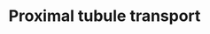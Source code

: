 ---
annotations:
- id: PW:0000103
  parent: regulatory pathway
  type: Pathway Ontology
  value: transport pathway
- id: CL:1000497
  parent: animal cell
  type: Cell Type Ontology
  value: kidney cell
- id: DOID:1062
  type: Disease Ontology
  value: Fanconi syndrome
- id: CL:0002306
  parent: animal cell
  type: Cell Type Ontology
  value: epithelial cell of proximal tubule
authors:
- Marvin M2
- Annabaya
- Fehrhart
- Finterly
- Eweitz
- Ash iyer
- Egonw
citedin: ''
communities:
- MetaKids
- ONTOX
description: This pathway provides an overview of all active transport that occurs
  in the proximal tubule of the nephron in the kidneys. The proximal tubule plays
  roles in regulating the pH of the filtrate, secreting organic waste, and reabsorption
  of NaCl, a large variety of solutes, and amino acids from the filtrate back into
  the circulation. The apical side indicates the proximal tubule which contains the
  filtrate after passing through Bowman's capsule, which later becomes the urine after
  passing through the complete nephron, from which solutes are reabsorbed (taken back
  into the body) and into which waste is secreted. Impaired ability of reabsorption
  by the proximal tubule can lead to Fanconi syndrome.
last-edited: 2025-08-08
ndex: 992424a8-8b71-11eb-9e72-0ac135e8bacf
organisms:
- Homo sapiens
redirect_from:
- /index.php/Pathway:WP4917
- /instance/WP4917
- /instance/WP4917_r140207
revision: r140207
schema-jsonld:
- '@context': https://schema.org/
  '@id': https://wikipathways.github.io/pathways/WP4917.html
  '@type': Dataset
  creator:
    '@type': Organization
    name: WikiPathways
  description: This pathway provides an overview of all active transport that occurs
    in the proximal tubule of the nephron in the kidneys. The proximal tubule plays
    roles in regulating the pH of the filtrate, secreting organic waste, and reabsorption
    of NaCl, a large variety of solutes, and amino acids from the filtrate back into
    the circulation. The apical side indicates the proximal tubule which contains
    the filtrate after passing through Bowman's capsule, which later becomes the urine
    after passing through the complete nephron, from which solutes are reabsorbed
    (taken back into the body) and into which waste is secreted. Impaired ability
    of reabsorption by the proximal tubule can lead to Fanconi syndrome.
  keywords:
  - ABCB1
  - ABCC2
  - ABCC4
  - ABCG2
  - AQP1
  - ATP1A1
  - ATP1B1
  - ATP6V0A4
  - ATP6V0B
  - ATP6V0C
  - ATP6V0D2
  - ATP6V0E1
  - ATP6V1A
  - ATP6V1B1
  - ATP6V1C1
  - ATP6V1D
  - ATP6V1E1
  - ATP6V1F
  - ATP6V1G1
  - ATP6V1H
  - Ala
  - Amino acids
  - Anionic amino acids
  - CA2
  - CA4
  - CO₂
  - Cationic amino acids
  - Cl-
  - Cys
  - FXYD2
  - Glucose
  - Gly
  - H+
  - H2CO3
  - H2PO4 -
  - H2PO4-
  - HCO3-
  - HPO4 2-
  - H⁺
  - H₂O
  - I-
  - K+
  - K⁺
  - Lactate
  - Na+
  - Na⁺
  - OH-
  - Pro
  - SLC12A4
  - SLC13A3
  - SLC16A10
  - SLC1A1
  - SLC20A2
  - SLC22A11
  - SLC22A2
  - SLC22A6
  - SLC22A7
  - SLC22A8
  - SLC26A6
  - SLC2A1
  - SLC2A2
  - SLC34A1
  - SLC34A3
  - SLC36A2
  - SLC3A1
  - SLC3A2
  - SLC47A1
  - SLC47A2
  - SLC4A2
  - SLC4A4
  - SLC5A1
  - SLC5A2
  - SLC5A5
  - SLC5A8
  - SLC6A18
  - SLC6A19
  - SLC6A20
  - SLC7A7
  - SLC7A8
  - SLC7A9
  - SLC9A3
  - TMEM27
  - formate
  - hydrogencarbonate
  - organic anion
  - organic cation
  - oxalate(2−)
  - sulfate
  - urate
  - α-ketoglutarate
  license: CC0
  name: Proximal tubule transport
seo: CreativeWork
title: Proximal tubule transport
wpid: WP4917
---